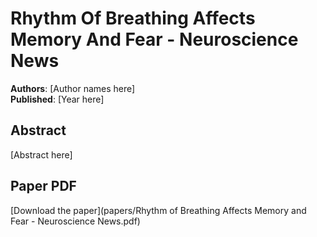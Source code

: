 # Rhythm Of Breathing Affects Memory And Fear - Neuroscience News

**Authors**: [Author names here]  
**Published**: [Year here]

## Abstract

[Abstract here]

## Paper PDF

[Download the paper](papers/Rhythm of Breathing Affects Memory and Fear - Neuroscience News.pdf)
